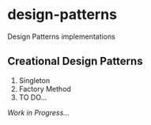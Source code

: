 # design-patterns
Design Patterns implementations

## Creational Design Patterns
1. Singleton
1. Factory Method
1. TO DO...


_Work in Progress..._
